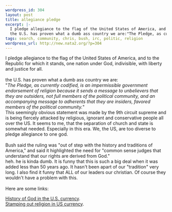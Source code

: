 ```yaml
--- 
wordpress_id: 304
layout: post
title: allegiance pledge
excerpt: |-
  I pledge allegiance to the flag of the United States of America, and to the Republic for which it stands, one nation under God, indivisible, with liberty and justice for all. 
  the U.S. has proven what a dumb ass country we are:"The Pledge, as currently codified, is an impermissible government endorsement of religion because it sends a message to unbelievers that they are outsid...
tags: search, community, chris, bush, irc, politic, religion
wordpress_url: http://new.nata2.org/?p=304
---
```

I pledge allegiance to the flag of the United States of America, and to the Republic for which it stands, one nation under God, indivisible, with liberty and justice for all. 
<br/><br/>the U.S. has proven what a dumb ass country we are:<br/>"<I>The Pledge, as currently codified, is an impermissible government endorsement of religion because it sends a message to unbelievers that they are outsiders, not full members of the political community, and an accompanying message to adherents that they are insiders, favored members of the political community.</i>"<br/>
This seemingly obvious statement was made by the 9th circuit supreme and is being fiercely attacked by religious, ignorant and conservative people all over the US. It seems to me, that the separation of church and state is somewhat needed. Especially in this era. We, the US, are too diverse to pledge allegiance to one god.
<br/><br/>
Bush said the ruling was "out of step with the history and traditions of America," and said it highlighted the need for "common sense judges that understand that our rights are derived from God." <br/>heh. he is kinda dumb. It is funny that this is such a big deal when it was added less than 50 years ago. It hasn't been apart of our "tradition" very long. I also find it funny that ALL of our leaders our christian. Of course they wouldn't have a problem with this.  
<br/>Here are some links:<br/>

<a href="http://216.239.39.100/search?q=cache:OeBjDrmYL3IC:www.ustreas.gov/opc/opc0011.html+in+god+we+trust&hl=en&ie=UTF-8&e=619">History of God in the U.S. currency</a>.<br/>
<a href="http://www.atheists.org/flash.line/igwt1.htm">Stamping out religion in US currency</a>.


